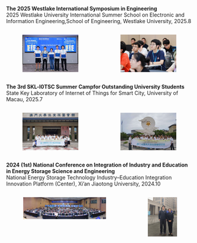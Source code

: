 **The 2025 Westlake International Symposium in Engineering** <br> 
2025 Westlake University International Summer School on Electronic and Information Engineering,School of Engineering, Westlake University, 2025.8
<div style="display: flex; gap: 5%; justify-content: center;">
  <figure style="text-align: center;">
    <img src="static/assets/img/2.jpg" alt="1" style="width:95%;">
  </figure>

  <figure style="text-align: center;">
    <img src="static/assets/img/1.jpg" alt="2" style="width:95%;">
  </figure>

</div>

**The 3rd SKL-l0TSC Summer Campfor Outstanding University Students**<br> 
State Key Laboratory of Internet of Things for Smart City, University of Macau, 2025.7 <br> 

<div style="display: flex; gap: 5%; justify-content: center;">
  <figure style="text-align: center;">
    <img src="static/assets/img/3.jpg" alt="1" style="width:95%;">
  </figure>

  <figure style="text-align: center;">
    <img src="static/assets/img/4.jpg" alt="2" style="width:95%;">
  </figure>

</div>

**2024 (1st) National Conference on Integration of Industry and Education in Energy Storage Science and Engineering**<br> 
National Energy Storage Technology Industry–Education Integration Innovation Platform (Center), Xi’an Jiaotong University, 2024.10 <br> 

<div style="display: flex; gap: 5%; justify-content: center;">
  <figure style="text-align: center; flex: 2.84;">
    <img src="static/assets/img/7.jpg" alt="1" style="width:95%;">
  </figure>

  <figure style="text-align: center; flex: 1;">
    <img src="static/assets/img/6.jpg" alt="2" style="width:95%;">
  </figure>
</div>
